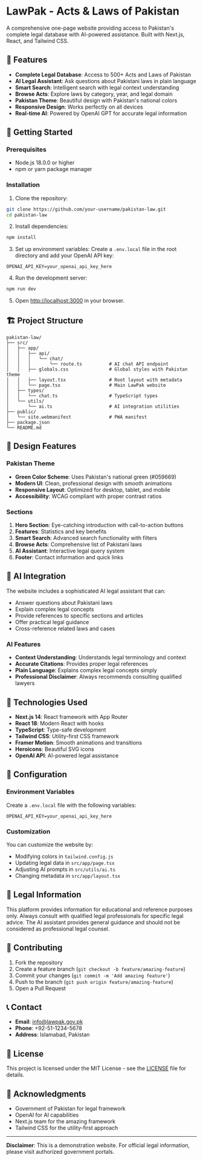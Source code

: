 # LawPak - Acts & Laws of Pakistan

A comprehensive one-page website providing access to Pakistan's complete legal database with AI-powered assistance. Built with Next.js, React, and Tailwind CSS.

## 🌟 Features

- **Complete Legal Database**: Access to 500+ Acts and Laws of Pakistan
- **AI Legal Assistant**: Ask questions about Pakistani laws in plain language
- **Smart Search**: Intelligent search with legal context understanding
- **Browse Acts**: Explore laws by category, year, and legal domain
- **Pakistan Theme**: Beautiful design with Pakistan's national colors
- **Responsive Design**: Works perfectly on all devices
- **Real-time AI**: Powered by OpenAI GPT for accurate legal information

## 🚀 Getting Started

### Prerequisites

- Node.js 18.0.0 or higher
- npm or yarn package manager

### Installation

1. Clone the repository:
```bash
git clone https://github.com/your-username/pakistan-law.git
cd pakistan-law
```

2. Install dependencies:
```bash
npm install
```

3. Set up environment variables:
Create a `.env.local` file in the root directory and add your OpenAI API key:
```env
OPENAI_API_KEY=your_openai_api_key_here
```

4. Run the development server:
```bash
npm run dev
```

5. Open [http://localhost:3000](http://localhost:3000) in your browser.

## 🏗️ Project Structure

```
pakistan-law/
├── src/
│   ├── app/
│   │   ├── api/
│   │   │   └── chat/
│   │   │       └── route.ts          # AI chat API endpoint
│   │   ├── globals.css               # Global styles with Pakistan theme
│   │   ├── layout.tsx                # Root layout with metadata
│   │   └── page.tsx                  # Main LawPak website
│   ├── types/
│   │   └── chat.ts                   # TypeScript types
│   └── utils/
│       └── ai.ts                     # AI integration utilities
├── public/
│   └── site.webmanifest              # PWA manifest
├── package.json
└── README.md
```

## 🎨 Design Features

### Pakistan Theme
- **Green Color Scheme**: Uses Pakistan's national green (#059669)
- **Modern UI**: Clean, professional design with smooth animations
- **Responsive Layout**: Optimized for desktop, tablet, and mobile
- **Accessibility**: WCAG compliant with proper contrast ratios

### Sections
1. **Hero Section**: Eye-catching introduction with call-to-action buttons
2. **Features**: Statistics and key benefits
3. **Smart Search**: Advanced search functionality with filters
4. **Browse Acts**: Comprehensive list of Pakistani laws
5. **AI Assistant**: Interactive legal query system
6. **Footer**: Contact information and quick links

## 🤖 AI Integration

The website includes a sophisticated AI legal assistant that can:
- Answer questions about Pakistani laws
- Explain complex legal concepts
- Provide references to specific sections and articles
- Offer practical legal guidance
- Cross-reference related laws and cases

### AI Features
- **Context Understanding**: Understands legal terminology and context
- **Accurate Citations**: Provides proper legal references
- **Plain Language**: Explains complex legal concepts simply
- **Professional Disclaimer**: Always recommends consulting qualified lawyers

## 📱 Technologies Used

- **Next.js 14**: React framework with App Router
- **React 18**: Modern React with hooks
- **TypeScript**: Type-safe development
- **Tailwind CSS**: Utility-first CSS framework
- **Framer Motion**: Smooth animations and transitions
- **Heroicons**: Beautiful SVG icons
- **OpenAI API**: AI-powered legal assistance

## 🔧 Configuration

### Environment Variables

Create a `.env.local` file with the following variables:

```env
OPENAI_API_KEY=your_openai_api_key_here
```

### Customization

You can customize the website by:
- Modifying colors in `tailwind.config.js`
- Updating legal data in `src/app/page.tsx`
- Adjusting AI prompts in `src/utils/ai.ts`
- Changing metadata in `src/app/layout.tsx`

## 📄 Legal Information

This platform provides information for educational and reference purposes only. Always consult with qualified legal professionals for specific legal advice. The AI assistant provides general guidance and should not be considered as professional legal counsel.

## 🤝 Contributing

1. Fork the repository
2. Create a feature branch (`git checkout -b feature/amazing-feature`)
3. Commit your changes (`git commit -m 'Add amazing feature'`)
4. Push to the branch (`git push origin feature/amazing-feature`)
5. Open a Pull Request

## 📞 Contact

- **Email**: info@lawpak.gov.pk
- **Phone**: +92-51-1234-5678
- **Address**: Islamabad, Pakistan

## 📄 License

This project is licensed under the MIT License - see the [LICENSE](LICENSE) file for details.

## 🙏 Acknowledgments

- Government of Pakistan for legal framework
- OpenAI for AI capabilities
- Next.js team for the amazing framework
- Tailwind CSS for the utility-first approach

---

**Disclaimer**: This is a demonstration website. For official legal information, please visit authorized government portals.
